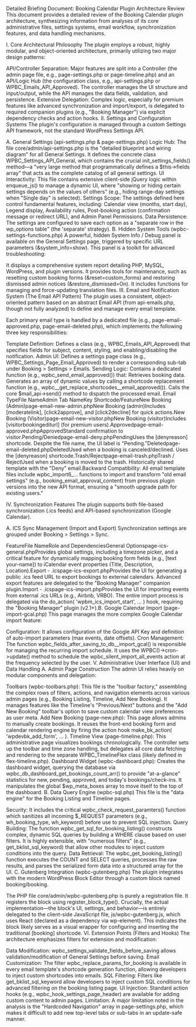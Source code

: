 Detailed Briefing Document: Booking Calendar Plugin Architecture Review
This document provides a detailed review of the Booking Calendar plugin architecture, synthesizing information from analyses of its core administrative files, settings systems, email workflow, synchronization features, and data handling mechanisms.

I. Core Architectural Philosophy
The plugin employs a robust, highly modular, and object-oriented architecture, primarily utilizing two major design patterns:

API/Controller Separation: Major features are split into a Controller (the admin page file, e.g., page-settings.php or page-timeline.php) and an API/Logic Hub (the configuration class, e.g., api-settings.php or WPBC_Emails_API_Approved). The controller manages the UI structure and input/output, while the API manages the data fields, validation, and persistence.
Extensive Delegation: Complex logic, especially for premium features like advanced synchronization and import/export, is delegated to required companion plugins (e.g., "Booking Manager") via explicit dependency checks and action hooks.
II. Settings and Configuration Systems
The plugin's configuration is managed through a custom Settings API framework, not the standard WordPress Settings API.

A. General Settings (api-settings.php & page-settings.php)
Logic Hub: The file core/admin/api-settings.php is the "detailed blueprint and wiring diagram" for all General Settings. It defines the concrete class WPBC_Settings_API_General, which contains the crucial init_settings_fields() method—a "very large method that programmatically defines a $this->fields array" that acts as the complete catalog of all general settings.
UI Interactivity: This file contains extensive client-side jQuery logic within enqueue_js() to manage a dynamic UI, where "showing or hiding certain settings depends on the values of others" (e.g., hiding range-day settings when "Single day" is selected).
Settings Scope: The settings defined here control fundamental features, including: Calendar view (months, start day), Legend display, Availability rules, Post-booking action (confirmation message or redirect URL), and Admin Panel Permissions.
Data Persistence: The settings are configured to save each option as a "separate row in the wp_options table" (the 'separate' strategy).
B. Hidden System Tools (wpbc-settings-functions.php)
A powerful, hidden System Info / Debug panel is available on the General Settings page, triggered by specific URL parameters (&system_info=show). This panel is a toolkit for advanced troubleshooting:

It displays a comprehensive system report detailing PHP, MySQL, WordPress, and plugin versions.
It provides tools for maintenance, such as resetting custom booking forms (&reset=custom_forms) and restoring dismissed admin notices (&restore_dismissed=On).
It includes functions for managing and force-updating translation files.
III. Email and Notification System (The Email API Pattern)
The plugin uses a consistent, object-oriented pattern based on an abstract Email API (from api-emails.php, though not fully analyzed) to define and manage every email template.

Each primary email type is handled by a dedicated file (e.g., page-email-approved.php, page-email-deleted.php), which implements the following three key responsibilities:

Template Definition: Defines a class (e.g., WPBC_Emails_API_Approved) that specifies fields for subject, content, styling, and enabling/disabling the notification.
Admin UI: Defines a settings page class (e.g., WPBC_Settings_Page_Email_Approved) to render a corresponding sub-tab under Booking > Settings > Emails.
Sending Logic: Contains a dedicated function (e.g., wpbc_send_email_approved()) that:
Retrieves booking data.
Generates an array of dynamic values by calling a shortcode replacement function (e.g., wpbc__get_replace_shortcodes__email_approved()).
Calls the core $mail_api->send() method to dispatch the processed email.
Email TypeFile NameAdmin Tab NameKey Shortcode/FeatureNew Booking (Admin)page-email-new-admin.phpNew Booking (admin)Includes [moderatelink], [click2approve], and [click2decline] for quick actions.New Booking (Visitor)page-email-new-visitor.phpNew Booking (visitor)Includes [visitorbookingediturl] (for premium users).Approvedpage-email-approved.phpApprovedStandard confirmation to visitor.Pending/Deniedpage-email-deny.phpPendingUses the [denyreason] shortcode. Despite the file name, the UI label is "Pending."Deletedpage-email-deleted.phpDeletedUsed when a booking is canceled/declined. Uses the [denyreason] shortcode.Trash/Rejectpage-email-trash.phpTrash / RejectUsed when a booking is moved to the trash. Historically shared template with the "Deny" email.Backward Compatibility: All email template files include wpbc_import6_... functions to import and transform "old email settings" (e.g., booking_email_approval_content) from previous plugin versions into the new API format, ensuring a "smooth upgrade path for existing users."

IV. Synchronization Features
The plugin supports both file-based synchronization (.ics feeds) and API-based synchronization (Google Calendar).

A. ICS Sync Management (Import and Export)
Synchronization settings are grouped under Booking > Settings > Sync.

FeatureFile NameRole and DependenciesGeneral Optionspage-ics-general.phpProvides global settings, including a timezone picker, and a critical feature for dynamically mapping booking form fields (e.g., [text your-name]) to iCalendar event properties (Title, Description, Location).Export - .icspage-ics-export.phpProvides the UI for generating a public .ics feed URL to export bookings to external calendars. Advanced export features are delegated to the "Booking Manager" companion plugin.Import - .icspage-ics-import.phpProvides the UI for importing events from external .ics URLs (e.g., Airbnb, VRBO). The entire import process is delegated via the do_action( 'wpbm_ics_import_start', ... ) hook, requiring the "Booking Manager" plugin (v2.1+).B. Google Calendar Import (page-import-gcal.php)
This page manages the more complex Google Calendar import feature:

Configuration: It allows configuration of the Google API Key and definition of auto-import parameters (max events, date offsets).
Cron Management: The function wpbc_fields_after_saving_to_db__import_gcal() is responsible for managing the recurring import schedule. It uses the WPBC()->cron->update() method to schedule the wpbc_silent_import_all_events action at the frequency selected by the user.
V. Administrative User Interface (UI) and Data Handling
A. Admin Page Construction
The admin UI relies heavily on modular components and delegation:

Toolbars (wpbc-toolbars.php): This file is the "toolbar factory," assembling the complex rows of filters, actions, and navigation elements across various admin pages (e.g., Booking Listing, Timeline, Add New Booking). It manages features like the Timeline's "Previous/Next" buttons and the "Add New Booking" toolbar's option to save custom calendar view preferences as user meta.
Add New Booking (page-new.php): This page allows admins to manually create bookings. It reuses the front-end booking form and calendar rendering engine by firing the action hook make_bk_action( 'wpdevbk_add_form', ... ).
Timeline View (page-timeline.php): This administrative page visualizes bookings chronologically. The controller sets up the toolbar and time zone handling, but delegates all core data fetching and rendering to the separate WPBC_TimelineFlex class (likely defined in flex-timeline.php).
Dashboard Widget (wpbc-dashboard.php): Creates the dashboard widget, querying the database via wpbc_db_dashboard_get_bookings_count_arr() to provide "at-a-glance" statistics for new, pending, approved, and today's bookings/check-ins. It manipulates the global $wp_meta_boxes array to move itself to the top of the dashboard.
B. Data Query Engine (wpbc-sql.php)
This file is the "data engine" for the Booking Listing and Timeline pages.

Security: It includes the critical wpbc_check_request_paramters() function which sanitizes all incoming $_REQUEST parameters (e.g., wh_booking_type, wh_keyword) before use to prevent SQL injection.
Query Building: The function wpbc_get_sql_for_booking_listing() constructs complex, dynamic SQL queries by building a WHERE clause based on user filters. It is highly extensible, with "numerous filters" (e.g., get_bklist_sql_keyword) that allow other modules to inject custom conditions into the query.
Data Retrieval: The wpbc_get_booking_listing() function executes the COUNT and SELECT queries, processes the raw results, and parses the serialized form data into a structured array for the UI.
C. Gutenberg Integration (wpbc-gutenberg.php)
The plugin integrates with the modern WordPress Block Editor through a custom block named booking/booking.

The PHP file core/admin/wpbc-gutenberg.php is purely a registration file. It registers the block using register_block_type().
Crucially, the actual implementation—the block's UI, settings, and behavior—is entirely delegated to the client-side JavaScript file, js/wpbc-gutenberg.js, which uses React (declared as a dependency via wp-element). This indicates the block likely serves as a visual wrapper for configuring and inserting the traditional [booking] shortcode.
VI. Extension Points (Filters and Hooks)
The architecture emphasizes filters for extension and modification:

Data Modification: wpbc_settings_validate_fields_before_saving allows validation/modification of General Settings before saving.
Email Customization: The filter wpbc_replace_params_for_booking is available in every email template's shortcode generation function, allowing developers to inject custom shortcodes into emails.
SQL Filtering: Filters like get_bklist_sql_keyword allow developers to inject custom SQL conditions for advanced filtering on the booking listing page.
UI Injection: Standard action hooks (e.g., wpbc_hook_settings_page_header) are available for adding custom content to admin pages.
Limitation: A major limitation noted in the analysis is the "Hardcoded Navigation" array in page-settings.php, which makes it difficult to add new top-level tabs or sub-tabs in an update-safe manner.